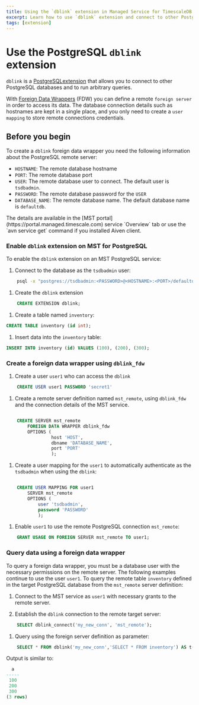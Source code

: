 ```yaml
---
title: Using the `dblink` extension in Managed Service for TimescaleDB
excerpt: Learn how to use `dblink` extension and connect to other PostgreSQL databases
tags: [extension]
---
```


# Use the PostgreSQL `dblink` extension

`dblink` is a [PostgreSQLextension](https://www.postgresql.org/docs/current/dblink.html)
that allows you to connect to other PostgreSQL databases and to run arbitrary queries.

With [Foreign Data Wrappers](https://www.postgresql.org/docs/current/postgres-fdw.html) (FDW)
you can define a remote `foreign server` in order to access its data. The
database connection details such as hostnames are kept in a single place, and you
only need to create a `user mapping` to store remote connections credentials.

## Before you begin

To create a `dblink` foreign data wrapper you need the following information
about the PostgreSQL remote server:

*   `HOSTNAME`: The remote database hostname
*   `PORT`: The remote database port
*   `USER`: The remote database user to connect. The default user is `tsdbadmin`.
*   `PASSWORD`: The remote database password for the
  `USER`
*   `DATABASE_NAME`: The remote database name. The default database name is `defaultdb`.

<highlight type="note">
The details are available in the [MST portal](https://portal.managed.timescale.com)
service `Overview` tab or use the `avn service get` command if you installed
Aiven client.
</highlight>

<procedure>

### Enable `dblink` extension on MST for PostgreSQL

To enable the `dblink` extension on an MST PostgreSQL service:

1.  Connect to the database as the `tsdbadmin` user:

```bash
    psql -x "postgres://tsdbadmin:<PASSWORD>@<HOSTNAME>:<PORT>/defaultdb?sslmode=require"
```

1.  Create the `dblink` extension

```sql
    CREATE EXTENSION dblink;
```

1.  Create a table named `inventory`:

```sql
CREATE TABLE inventory (id int);
```

1.  Insert data into the `inventory` table:

```sql
INSERT INTO inventory (id) VALUES (100), (200), (300);
```

</procedure>

<procedure>

### Create a foreign data wrapper using `dblink_fdw`

1.  Create a user `user1` who can access the `dblink`

```sql
    CREATE USER user1 PASSWORD 'secret1'
```

1.  Create a remote server definition named `mst_remote`, using `dblink_fdw` and
    the connection details of the MST service.

```sql

    CREATE SERVER mst_remote
        FOREIGN DATA WRAPPER dblink_fdw
        OPTIONS (
                 host 'HOST',
                 dbname 'DATABASE_NAME', 
                 port 'PORT'
                 );
```

1.  Create a user mapping for the `user1` to automatically authenticate as the
    `tsdbadmin` when using the   `dblink`:

```sql

    CREATE USER MAPPING FOR user1
        SERVER mst_remote
        OPTIONS (
            user 'tsdbadmin', 
            password 'PASSWORD'
            );
```

1.  Enable `user1` to use the remote PostgreSQL connection `mst_remote`:

```sql
    GRANT USAGE ON FOREIGN SERVER mst_remote TO user1;
```

</procedure>

### Query data using a foreign data wrapper

To query a foreign data wrapper, you must be a database user with the necessary
permissions on the remote server. The following examples continue to use the user
`user1`. To query the remote table `inventory` defined in the target
PostgreSQL database from the `mst_remote` server definition:

1.  Connect to the MST service as `user1` with necessary grants to the remote server.

1.  Establish the `dblink` connection to the remote target server:

```sql
    SELECT dblink_connect('my_new_conn', 'mst_remote');
```

1.  Query using the foreign server definition as parameter:

```sql
    SELECT * FROM dblink('my_new_conn','SELECT * FROM inventory') AS t(a int); 
```

Output is similar to:

```sql
  a  
-----
 100
 200
 300
(3 rows)
```
